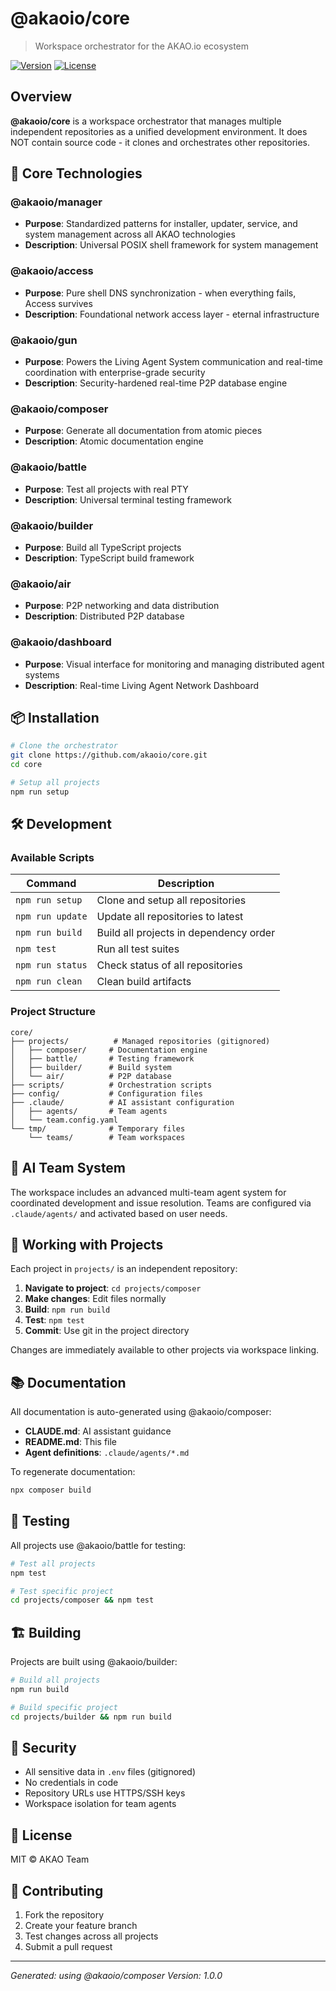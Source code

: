 # @akaoio/core

> Workspace orchestrator for the AKAO.io ecosystem

[![Version](https://img.shields.io/npm/v/@akaoio/core.svg)](https://npmjs.org/package/@akaoio/core)
[![License](https://img.shields.io/npm/l/@akaoio/core.svg)](https://github.com/akaoio/core/blob/main/LICENSE)

## Overview

**@akaoio/core** is a workspace orchestrator that manages multiple independent repositories 
as a unified development environment. It does NOT contain source code - it clones and 
orchestrates other repositories.


## 🚀 Core Technologies


### @akaoio/manager
- **Purpose**: Standardized patterns for installer, updater, service, and system management across all AKAO technologies
- **Description**: Universal POSIX shell framework for system management

### @akaoio/access
- **Purpose**: Pure shell DNS synchronization - when everything fails, Access survives
- **Description**: Foundational network access layer - eternal infrastructure

### @akaoio/gun
- **Purpose**: Powers the Living Agent System communication and real-time coordination with enterprise-grade security
- **Description**: Security-hardened real-time P2P database engine

### @akaoio/composer
- **Purpose**: Generate all documentation from atomic pieces
- **Description**: Atomic documentation engine

### @akaoio/battle
- **Purpose**: Test all projects with real PTY
- **Description**: Universal terminal testing framework

### @akaoio/builder
- **Purpose**: Build all TypeScript projects
- **Description**: TypeScript build framework

### @akaoio/air
- **Purpose**: P2P networking and data distribution
- **Description**: Distributed P2P database

### @akaoio/dashboard
- **Purpose**: Visual interface for monitoring and managing distributed agent systems
- **Description**: Real-time Living Agent Network Dashboard


## 📦 Installation

```bash
# Clone the orchestrator
git clone https://github.com/akaoio/core.git
cd core

# Setup all projects
npm run setup
```

## 🛠️ Development

### Available Scripts

| Command | Description |
|---------|-------------|
| `npm run setup` | Clone and setup all repositories |
| `npm run update` | Update all repositories to latest |
| `npm run build` | Build all projects in dependency order |
| `npm test` | Run all test suites |
| `npm run status` | Check status of all repositories |
| `npm run clean` | Clean build artifacts |

### Project Structure

```
core/
├── projects/          # Managed repositories (gitignored)
│   ├── composer/     # Documentation engine
│   ├── battle/       # Testing framework
│   ├── builder/      # Build system
│   └── air/          # P2P database
├── scripts/          # Orchestration scripts
├── config/           # Configuration files
├── .claude/          # AI assistant configuration
│   ├── agents/       # Team agents
│   └── team.config.yaml
└── tmp/              # Temporary files
    └── teams/        # Team workspaces
```

## 🤖 AI Team System

The workspace includes an advanced multi-team agent system for coordinated development and issue resolution. Teams are configured via `.claude/agents/` and activated based on user needs.

## 🔧 Working with Projects

Each project in `projects/` is an independent repository:

1. **Navigate to project**: `cd projects/composer`
2. **Make changes**: Edit files normally
3. **Build**: `npm run build`
4. **Test**: `npm test`
5. **Commit**: Use git in the project directory

Changes are immediately available to other projects via workspace linking.

## 📚 Documentation

All documentation is auto-generated using @akaoio/composer:

- **CLAUDE.md**: AI assistant guidance
- **README.md**: This file
- **Agent definitions**: `.claude/agents/*.md`

To regenerate documentation:
```bash
npx composer build
```

## 🧪 Testing

All projects use @akaoio/battle for testing:

```bash
# Test all projects
npm test

# Test specific project
cd projects/composer && npm test
```

## 🏗️ Building

Projects are built using @akaoio/builder:

```bash
# Build all projects
npm run build

# Build specific project
cd projects/builder && npm run build
```

## 🔐 Security

- All sensitive data in `.env` files (gitignored)
- No credentials in code
- Repository URLs use HTTPS/SSH keys
- Workspace isolation for team agents

## 📄 License

MIT © AKAO Team

## 🤝 Contributing

1. Fork the repository
2. Create your feature branch
3. Test changes across all projects
4. Submit a pull request

---

*Generated:  using @akaoio/composer*
*Version: 1.0.0*